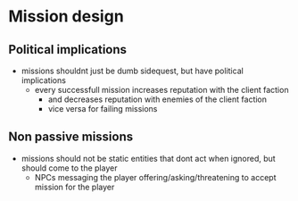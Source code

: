 # Mission design
## Political implications
- missions shouldnt just be dumb sidequest, but have political implications
    - every successfull mission increases reputation with the client faction
        - and decreases reputation with enemies of the client faction
        - vice versa for failing missions
        
## Non passive missions
- missions should not be static entities that dont act when ignored, but should come to the player
    - NPCs messaging the player offering/asking/threatening to accept mission for the player